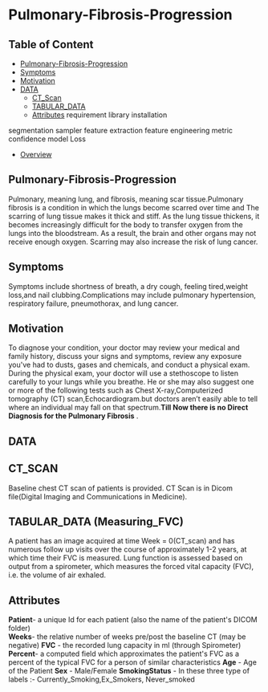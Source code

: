 # Pulmonary-Fibrosis-Progression

## Table of Content
* [Pulmonary-Fibrosis-Progression](#Pulmonary-Fibrosis-Progression)
* [Symptoms](#Symptoms)
* [Motivation](#Motivation)
* [DATA](#DATA)
  * [CT_Scan](#CT_Scan)
  * [TABULAR_DATA](#TABULAR_DATA)
   * [Attributes](#Attributes)
 requirement
 library installation
 
 segmentation
 sampler
 feature extraction
 feature engineering
 metric
 confidence
 model
 Loss
* [Overview](#overview)

## Pulmonary-Fibrosis-Progression
Pulmonary, meaning lung, and fibrosis, meaning scar tissue.Pulmonary fibrosis is a condition in which the lungs become scarred over time and The scarring of lung tissue makes it thick and stiff. As the lung tissue thickens, it becomes increasingly difficult for the body to transfer oxygen from the lungs into the bloodstream. As a result, the brain and other organs may not receive enough oxygen. Scarring may also increase the risk of lung cancer.
## Symptoms 
Symptoms include shortness of breath, a dry cough, feeling tired,weight loss,and nail clubbing.Complications may include pulmonary hypertension, respiratory failure, pneumothorax, and lung cancer.

## Motivation
To diagnose your condition, your doctor may review your medical and family history, discuss your signs and symptoms, review any exposure you've had to dusts, gases and chemicals,
and conduct a physical exam. During the physical exam, your doctor will use a stethoscope to listen carefully to your lungs while you breathe. He or she may also suggest one or more of the following tests such as Chest X-ray,Computerized tomography (CT) scan,Echocardiogram.but doctors aren’t easily able to tell where an individual may fall on that spectrum.**Till Now there is no Direct Diagnosis for the  Pulmonary Fibrosis** .

## DATA
 ## CT_SCAN
  Baseline chest CT scan of patients is provided. CT Scan is in Dicom file(Digital Imaging and Communications in Medicine).

 ## TABULAR_DATA  (Measuring_FVC)
  A patient has an image acquired at time Week = 0(CT_scan) and has numerous follow up visits over the course of approximately 1-2 years, at which time their FVC is measured.
  Lung function is assessed based on output from a spirometer, which measures the forced vital capacity (FVC), i.e. the volume of air exhaled.
 ## Attributes
**Patient**- a unique Id for each patient (also the name of the patient's DICOM folder) <br/>
**Weeks**- the relative number of weeks pre/post the baseline CT (may be negative)
**FVC** - the recorded lung capacity in ml (through Spirometer)
**Percent**- a computed field which approximates the patient's FVC as a percent of the typical FVC for a person of similar characteristics
**Age** - Age of the Patient
**Sex** - Male/Female
**SmokingStatus** - In these three type of labels :- Currently_Smoking,Ex_Smokers, Never_smoked


